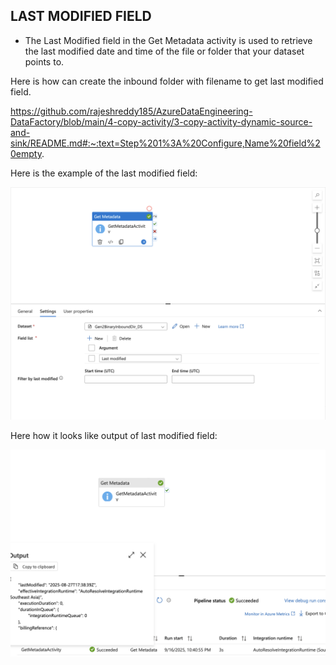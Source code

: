 ## **LAST MODIFIED FIELD**

- The Last Modified field in the Get Metadata activity is used to retrieve 
  the last modified date and time of the file or folder that your dataset points to.

Here is how can create the inbound folder with filename to get last modified field.

https://github.com/rajeshreddy185/AzureDataEngineering-DataFactory/blob/main/4-copy-activity/3-copy-activity-dynamic-source-and-sink/README.md#:~:text=Step%201%3A%20Configure,Name%20field%20empty.

Here is the example of the last modified field:

<img width="900" alt="lastmodified" src="https://github.com/rajeshreddy185/polls/blob/main/mysite3-20210509T044718Z-001/mysite3/mysite3/Screenshot%202025-09-16%20at%2010.40.43%20PM.png" />

Here how it looks like output of last modified  field:

<img width="900" alt="lastmodifiedoutput" src="https://github.com/rajeshreddy185/polls/blob/main/mysite3-20210509T044718Z-001/mysite3/mysite3/Screenshot%202025-09-16%20at%2010.41.43%20PM.png" />
